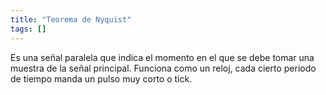 ```yaml
---
title: "Teorema de Nyquist"
tags: []
---
```

Es una señal paralela que indica el momento en el que se debe tomar una muestra de la señal principal. Funciona como un reloj, cada cierto periodo de tiempo manda un pulso muy corto o tick.